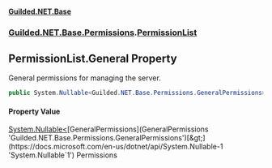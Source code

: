 
#### [Guilded.NET.Base](Guilded_NET_Base 'Guilded_NET_Base')
### [Guilded.NET.Base.Permissions](Guilded_NET_Base#Guilded_NET_Base_Permissions 'Guilded.NET.Base.Permissions').[PermissionList](PermissionList 'Guilded.NET.Base.Permissions.PermissionList')
## PermissionList.General Property
General permissions for managing the server.  
```csharp
public System.Nullable<Guilded.NET.Base.Permissions.GeneralPermissions> General { get; set; }
```

#### Property Value
[System.Nullable&lt;](https://docs.microsoft.com/en-us/dotnet/api/System.Nullable-1 'System.Nullable`1')[GeneralPermissions](GeneralPermissions 'Guilded.NET.Base.Permissions.GeneralPermissions')[&gt;](https://docs.microsoft.com/en-us/dotnet/api/System.Nullable-1 'System.Nullable`1')
Permissions
